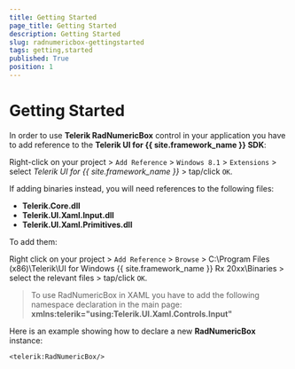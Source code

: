 ```yaml
---
title: Getting Started
page_title: Getting Started
description: Getting Started
slug: radnumericbox-gettingstarted
tags: getting,started
published: True
position: 1
---
```


# Getting Started

In order to use **Telerik RadNumericBox** control in your application you have to add reference to the **Telerik UI for {{ site.framework_name }} SDK**:

Right-click on your project > `Add Reference` > `Windows 8.1` > `Extensions` > select *Telerik UI for {{ site.framework_name }}* > tap/click `OK`.

If adding binaries instead, you will need references to the following files:

* **Telerik.Core.dll**
* **Telerik.UI.Xaml.Input.dll**
* **Telerik.UI.Xaml.Primitives.dll**

To add them:

Right click on your project > `Add Reference` > `Browse` > C:\Program Files (x86)\Telerik\UI for Windows {{ site.framework_name }} Rx 20xx\Binaries > select the relevant files > tap/click `OK`.

>To use RadNumericBox in XAML you have to add the following namespace declaration in the main page:
>**xmlns:telerik="using:Telerik.UI.Xaml.Controls.Input"**

Here is an example showing how to declare a new **RadNumericBox** instance:

	<telerik:RadNumericBox/>

